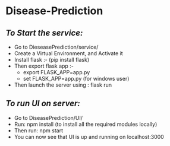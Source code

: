 # Disease-Prediction

## _*To Start the service:*_
* Go to DieseasePrediction/service/
* Create a Virtual Environment, and Activate it
* Install flask :- (pip install flask)
* Then export flask app :-
  * export FLASK_APP=app.py
  * set FLASK_APP=app.py (for windows user)
* Then launch the server using : flask run

## _*To run UI on server:*_
* Go to DiseasePrediction/UI/
* Run: npm install (to install all the required modules locally)
* Then run: npm start
* You can now see that UI is up and running on localhost:3000
